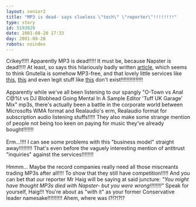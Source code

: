 ```yaml
---
layout: senior2
title: "MP3 is dead- says clueless \"tech\" \"reporter\"!!!!!!!!"
type: story
id: 5193929
date: 2001-08-20 17:33
day: 2001-08-20
robots: noindex
---
```

Crikey!!!!! Apparently MP3 is dead!!!!! It must be, because Napster is dead!!!!! At least, so says this hilariously badly written <a href="http://news.independent.co.uk/digital/features/story.jsp?story=89394">article</a>, which seems to think Gnutella is somehow MP3-free, and that lovely little services like <a href="http://www.audiogalaxy.com/">this</a>, <a href="http://www.mojonation.com/">this</a> and even legit stuff like <a href="http://www.mp3.com/">this</a> don't exist!!!!!!!!!!!!!!! <br/> <br/>Apparently while we've all been listening to our spangly "O-Town vs Anal C@%t vs DJ Blobhead Going Mental In A Sample Editor 'Tuff UK Garage' Mix" mp3s, there's actually been a battle in the corporate world between Microsofts WMA format and Realaudio's erm, Realaudio format for subscription audio listening stuffs!!!!! They also make some strange mention of people not being too keen on paying for music they've already bought!!!!!!!<br/> <br/>Erm...!!!! I can see some problems with this "business model" straight away!!!!!!!!! That's even before the vaguely interesting mention of antitrust "inquiries" against the services!!!!!!!! <br/> <br/>Hmmm... Maybe the record companies really need all those miscreants trading MP3s after all!!!! To show that they still have competition!!!!! And you can bet that our reporter Mr Haig will be saying at said juncture: <i>"You might have thought MP3s died with Napster- but you were wrong!!!!!!!!"</i> Speak for yourself, Haig!!! You're about as "with it" as your former Conservative leader namesake!!!!!!!!!! Ahem, where was I?!?!?!?
